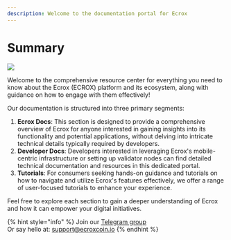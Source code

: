 ```yaml
---
description: Welcome to the documentation portal for Ecrox
---
```


# Summary

![](.gitbook/assets/docs\_1500x500.png)

Welcome to the comprehensive resource center for everything you need to know about the Ecrox (ECROX) platform and its ecosystem, along with guidance on how to engage with them effectively!

Our documentation is structured into three primary segments:

1. **Ecrox Docs**: This section is designed to provide a comprehensive overview of Ecrox for anyone interested in gaining insights into its functionality and potential applications, without delving into intricate technical details typically required by developers.
2. **Developer Docs**: Developers interested in leveraging Ecrox's mobile-centric infrastructure or setting up validator nodes can find detailed technical documentation and resources in this dedicated portal.
3. **Tutorials**: For consumers seeking hands-on guidance and tutorials on how to navigate and utilize Ecrox's features effectively, we offer a range of user-focused tutorials to enhance your experience.

Feel free to explore each section to gain a deeper understanding of Ecrox and how it can empower your digital initiatives.&#x20;

{% hint style="info" %}
Join our [Telegram group](https://t.me/ecroxchainofficial)\
Or say hello at: support@ecroxcoin.io
{% endhint %}
